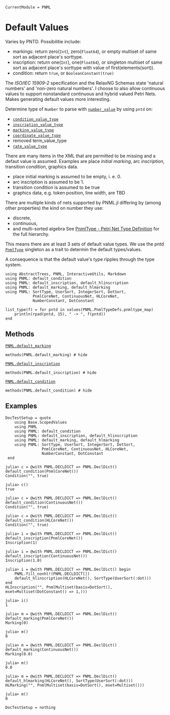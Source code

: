 ```@meta
CurrentModule = PNML
```

# Default Values
Varies by PNTD. Possibilitie include:
  - markings: return zero(`Int`), zero(`Float64`), or empty multiset of same sort as adjacent place's sorttype.
  - inscription: return one(`Int`), one(`Float64`), or singleton multiset of same sort as adjacent place's sorttype with value of first(elements(sort)).
  - condition: return `true`, or `BooleanConstant(true)`

The _ISO/IEC 15909-2_ specification and the RelaxNG Schemas state 'natural numbers' and 'non-zero natural numbers'. I choose to also allow continuous values to support nonstandard continuous and hybrid valued Petri Nets. Makes generating default values more interesting.

Determine type of `Number` to parse with [`number_value`](@ref) by using `pntd` on:
  - [`condition_value_type`](@ref)
  - [`inscription_value_type`](@ref)
  - [`marking_value_type`](@ref)
  - [`coordinate_value_type`](@ref)
  - removed term_value_type
  - [`rate_value_type`](@ref)


There are many items in the XML that are permitted to be missing and a defaut value is assumed.
Examples are place _initial marking_, arc _inscription_, transition _condition_, graphics data.

  - place initial marking is assumed to be empty, i. e. 0.
  - arc inscription is assumed to be 1.
  - transition condition is assumed to be true
  - graphics data, e.g. token position, line width, are TBD


There are multiple kinds of nets supported by PNML.jl differing by (among other properties)
the kind on number they use:
  - discrete,
  - continuous,
  - and multi-sorted algebra
See [PnmlType - Petri Net Type Definition](@ref) for the full hierarchy.

This means there are at least 3 sets of default value types.
We use the pntd [`PnmlType`](@ref) singleton as a trait to determin the default types/values.

A consequence is that the default value's type ripples through the type system.

```@setup methods
using AbstractTrees, PNML, InteractiveUtils, Markdown
using PNML: default_condition
using PNML: default_inscription, default_hlinscription
using PNML: default_marking, default_hlmarking
using PNML: SortType, UserSort, IntegerSort, DotSort,
            PnmlCoreNet, ContinuousNet, HLCoreNet,
            NumberConstant, DotConstant

list_type(f) = for pntd in values(PNML.PnmlTypeDefs.pnmltype_map)
    println(rpad(pntd, 15), " -> ", f(pntd))
end
```

## Methods

[`PNML.default_marking`](@ref)

```@example methods
methods(PNML.default_marking) # hide
```

[`PNML.default_inscription`](@ref)

```@example methods
methods(PNML.default_inscription) # hide
```

[`PNML.default_condition`](@ref)

```@example methods
methods(PNML.default_condition) # hide
```

## Examples
```@meta
DocTestSetup = quote
    using Base.ScopedValues
    using PNML
    using PNML: default_condition
    using PNML: default_inscription, default_hlinscription
    using PNML: default_marking, default_hlmarking
    using PNML: SortType, UserSort, IntegerSort, DotSort,
                PnmlCoreNet, ContinuousNet, HLCoreNet,
                NumberConstant, DotConstant
 end
```

```jldoctest
julia> c = @with PNML.DECLDICT => PNML.DeclDict() default_condition(PnmlCoreNet())
Condition("", true)

julia> c()
true

julia> c = @with PNML.DECLDICT => PNML.DeclDict() default_condition(ContinuousNet())
Condition("", true)

julia> c = @with PNML.DECLDICT => PNML.DeclDict() default_condition(HLCoreNet())
Condition("", true)
```


```jldoctest
julia> i = @with PNML.DECLDICT => PNML.DeclDict() default_inscription(PnmlCoreNet())
Inscription(1)

julia> i = @with PNML.DECLDICT => PNML.DeclDict() default_inscription(ContinuousNet())
Inscription(1.0)
```

```
julia> i = @with PNML.DECLDICT => PNML.DeclDict() begin
    PNML.fill_nonhl!(PNML.DECLDICT[])
    default_hlinscription(HLCoreNet(), SortType(UserSort(:dot)))
end
HLInscription("", PnmlMultiset(basis=DotSort(), mset=Multiset(DotConstant() => 1,)))

julia> i()
1
```


```jldoctest
julia> m = @with PNML.DECLDICT => PNML.DeclDict() default_marking(PnmlCoreNet())
Marking(0)

julia> m()
0

julia> m = @with PNML.DECLDICT => PNML.DeclDict() default_marking(ContinuousNet())
Marking(0.0)

julia> m()
0.0
```

```
julia> m = @with PNML.DECLDICT => PNML.DeclDict() default_hlmarking(HLCoreNet(), SortType(UserSort(:dot)))
HLMarking("", PnmlMultiset(basis=DotSort(), mset=Multiset()))

julia> m()
0
```
```@meta
DocTestSetup = nothing
```
